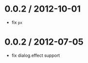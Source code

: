 
0.0.2 / 2012-10-01 
==================

  * fix `px`

0.0.2 / 2012-07-05 
==================

  * fix dialog.effect support
